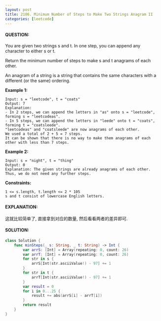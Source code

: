 ```yaml
---
layout: post
title: 2186. Minimum Number of Steps to Make Two Strings Anagram II
categories: [leetcode]
---
```

#### QUESTION:
You are given two strings s and t. In one step, you can append any character to either s or t.

Return the minimum number of steps to make s and t anagrams of each other.

An anagram of a string is a string that contains the same characters with a different (or the same) ordering.

 

__Example 1:__
```
Input: s = "leetcode", t = "coats"
Output: 7
Explanation: 
- In 2 steps, we can append the letters in "as" onto s = "leetcode", forming s = "leetcodeas".
- In 5 steps, we can append the letters in "leede" onto t = "coats", forming t = "coatsleede".
"leetcodeas" and "coatsleede" are now anagrams of each other.
We used a total of 2 + 5 = 7 steps.
It can be shown that there is no way to make them anagrams of each other with less than 7 steps.
```
__Example 2:__
```
Input: s = "night", t = "thing"
Output: 0
Explanation: The given strings are already anagrams of each other. Thus, we do not need any further steps.
```
 

__Constraints:__
```
1 <= s.length, t.length <= 2 * 105
s and t consist of lowercase English letters.
```
#### EXPLANATION:

这就比较简单了, 直接拿到对应的数量, 然后看看两者的差异即可.

#### SOLUTION:
```swift
class Solution {
    func minSteps(_ s: String, _ t: String) -> Int {
        var arrS: [Int] = Array(repeating: 0, count: 26)
        var arrT: [Int] = Array(repeating: 0, count: 26)
        for str in s {
            arrS[Int(str.asciiValue!) - 97] += 1
        }
        for str in t {
            arrT[Int(str.asciiValue!) - 97] += 1
        }
        var result = 0
        for i in 0...25 {
            result += abs(arrS[i] - arrT[i])
        }
        return result
    }
}
```

